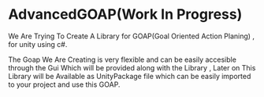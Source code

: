 # AdvancedGOAP(Work In Progress)

We Are Trying To Create A Library for GOAP(Goal Oriented Action Planing) , for unity using c#.

The Goap We Are Creating is very flexible and can be easily accesible through the Gui Which will be provided along with the Library , Later on This Library will be Available as UnityPackage file which can be easily imported to your project and use this GOAP.
